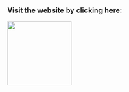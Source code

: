 ### Visit the website by clicking here: <br>
[<img src="https://i.postimg.cc/9MMQFyg6/59060d740cbeef0acff9a660.png" width="150px">](https://poetic-pony-5e6dd2.netlify.app/)
